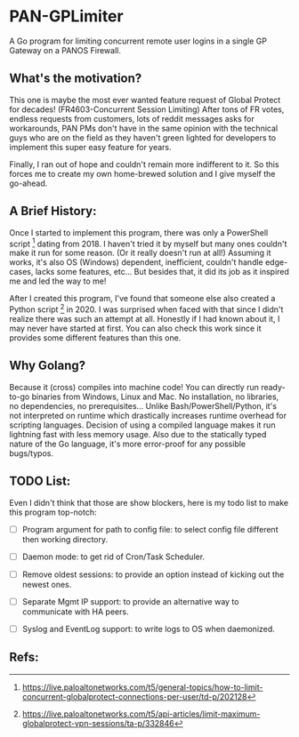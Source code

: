 # PAN-GPLimiter

A Go program for limiting concurrent remote user logins in a single GP Gateway on a PANOS Firewall.


## What's the motivation?

This one is maybe the most ever wanted feature request of Global Protect for decades! (FR4603-Concurrent Session Limiting) After tons of FR votes, endless requests from customers, lots of reddit messages asks for workarounds, PAN PMs don't have in the same opinion with the technical guys who are on the field as they haven't green lighted for developers to implement this super easy feature for years.

Finally, I ran out of hope and couldn't remain more indifferent to it. So this forces me to create my own home-brewed solution and I give myself the go-ahead.


## A Brief History:

Once I started to implement this program, there was only a PowerShell script [^1] dating from 2018.  I haven't tried it by myself but many ones couldn't make it run for some reason. (Or it really doesn't run at all!) Assuming it works, it's also OS (Windows) dependent, inefficient, couldn't handle edge-cases, lacks some features, etc... But besides that, it did its job as it inspired me and led the way to me!

After I created this program, I've found that someone else also created a Python script [^2] in 2020. I was surprised when faced with that since I didn't realize there was such an attempt at all. Honestly if I had known about it, I may never have started at first. You can also check this work since it provides some different features than this one.


## Why Golang?

Because it (cross) compiles into machine code! You can directly run ready-to-go binaries from Windows, Linux and Mac. No installation, no libraries, no dependencies, no prerequisites... Unlike Bash/PowerShell/Python, it's not interpreted on runtime which drastically increases runtime overhead for scripting languages. Decision of using a compiled language makes it run lightning fast with less memory usage. Also due to the statically typed nature of the Go language, it's more error-proof for any possible bugs/typos.


## TODO List:

Even I didn't think that those are show blockers, here is my todo list to make this program top-notch:

- [ ] Program argument for path to config file: to select config file different then working directory.
- [ ] Daemon mode: to get rid of Cron/Task Scheduler.
- [ ] Remove oldest sessions: to provide an option instead of kicking out the newest ones.
- [ ] Separate Mgmt IP support: to provide an alternative way to communicate with HA peers.
- [ ] Syslog and EventLog support: to write logs to OS when daemonized.


## Refs:
[^1]: https://live.paloaltonetworks.com/t5/general-topics/how-to-limit-concurrent-globalprotect-connections-per-user/td-p/202128
[^2]: https://live.paloaltonetworks.com/t5/api-articles/limit-maximum-globalprotect-vpn-sessions/ta-p/332846
